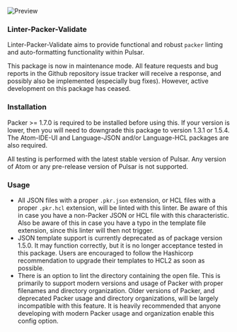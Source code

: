 ![Preview](https://raw.githubusercontent.com/mschuchard/linter-packer-validate/master/linter_packer_validate.png)

### Linter-Packer-Validate
Linter-Packer-Validate aims to provide functional and robust `packer` linting and auto-formatting functionality within Pulsar.

This package is now in maintenance mode. All feature requests and bug reports in the Github repository issue tracker will receive a response, and possibly also be implemented (especially bug fixes). However, active development on this package has ceased.

### Installation
Packer >= 1.7.0 is required to be installed before using this. If your version is lower, then you will need to downgrade this package to version 1.3.1 or 1.5.4. The Atom-IDE-UI and Language-JSON and/or Language-HCL packages are also required.

All testing is performed with the latest stable version of Pulsar. Any version of Atom or any pre-release version of Pulsar is not supported.

### Usage
- All JSON files with a proper `.pkr.json` extension, or HCL files with a proper `.pkr.hcl` extension, will be linted with this linter. Be aware of this in case you have a non-Packer JSON or HCL file with this characteristic. Also be aware of this in case you have a typo in the template file extension, since this linter will then not trigger.
- JSON template support is currently deprecated as of package version 1.5.0. It may function correctly, but it is no longer acceptance tested in this package. Users are encouraged to follow the Hashicorp recommendation to upgrade their templates to HCL2 as soon as possible.
- There is an option to lint the directory containing the open file. This is primarily to support modern versions and usage of Packer with proper filenames and directory organization. Older versions of Packer, and deprecated Packer usage and directory organizations, will be largely incompatible with this feature. It is heavily recommended that anyone developing with modern Packer usage and organization enable this config option.
